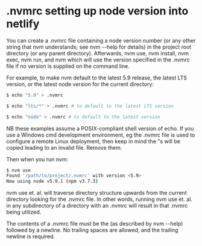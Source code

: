 # .nvmrc setting up node version into netlify

You can create a .nvmrc file containing a node version number (or any other string that nvm understands; see nvm --help for details) in the project root directory (or any parent directory). Afterwards, nvm use, nvm install, nvm exec, nvm run, and nvm which will use the version specified in the .nvmrc file if no version is supplied on the command line.

For example, to make nvm default to the latest 5.9 release, the latest LTS version, or the latest node version for the current directory:
````bash
$ echo "5.9" > .nvmrc
````
````bash
$ echo "lts/*" > .nvmrc # to default to the latest LTS version
````
````bash
$ echo "node" > .nvmrc # to default to the latest version
````
NB these examples assume a POSIX-compliant shell version of echo. If you use a Windows cmd development environment, eg the .nvmrc file is used to configure a remote Linux deployment, then keep in mind the "s will be copied leading to an invalid file. Remove them.

Then when you run nvm:

````bash
$ nvm use
Found '/path/to/project/.nvmrc' with version <5.9>
Now using node v5.9.1 (npm v3.7.3)
````
nvm use et. al. will traverse directory structure upwards from the current directory looking for the .nvmrc file. In other words, running nvm use et. al. in any subdirectory of a directory with an .nvmrc will result in that .nvmrc being utilized.

The contents of a .nvmrc file must be the <version> (as described by nvm --help) followed by a newline. No trailing spaces are allowed, and the trailing newline is required.
